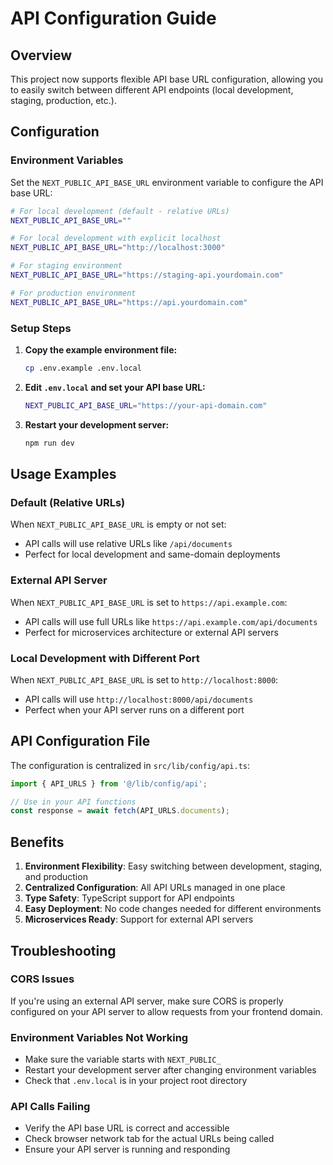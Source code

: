 # API Configuration Guide

## Overview

This project now supports flexible API base URL configuration, allowing you to easily switch between different API endpoints (local development, staging, production, etc.).

## Configuration

### Environment Variables

Set the `NEXT_PUBLIC_API_BASE_URL` environment variable to configure the API base URL:

```bash
# For local development (default - relative URLs)
NEXT_PUBLIC_API_BASE_URL=""

# For local development with explicit localhost
NEXT_PUBLIC_API_BASE_URL="http://localhost:3000"

# For staging environment
NEXT_PUBLIC_API_BASE_URL="https://staging-api.yourdomain.com"

# For production environment
NEXT_PUBLIC_API_BASE_URL="https://api.yourdomain.com"
```

### Setup Steps

1. **Copy the example environment file:**
   ```bash
   cp .env.example .env.local
   ```

2. **Edit `.env.local` and set your API base URL:**
   ```bash
   NEXT_PUBLIC_API_BASE_URL="https://your-api-domain.com"
   ```

3. **Restart your development server:**
   ```bash
   npm run dev
   ```

## Usage Examples

### Default (Relative URLs)
When `NEXT_PUBLIC_API_BASE_URL` is empty or not set:
- API calls will use relative URLs like `/api/documents`
- Perfect for local development and same-domain deployments

### External API Server
When `NEXT_PUBLIC_API_BASE_URL` is set to `https://api.example.com`:
- API calls will use full URLs like `https://api.example.com/api/documents`
- Perfect for microservices architecture or external API servers

### Local Development with Different Port
When `NEXT_PUBLIC_API_BASE_URL` is set to `http://localhost:8000`:
- API calls will use `http://localhost:8000/api/documents`
- Perfect when your API server runs on a different port

## API Configuration File

The configuration is centralized in `src/lib/config/api.ts`:

```typescript
import { API_URLS } from '@/lib/config/api';

// Use in your API functions
const response = await fetch(API_URLS.documents);
```

## Benefits

1. **Environment Flexibility**: Easy switching between development, staging, and production
2. **Centralized Configuration**: All API URLs managed in one place
3. **Type Safety**: TypeScript support for API endpoints
4. **Easy Deployment**: No code changes needed for different environments
5. **Microservices Ready**: Support for external API servers

## Troubleshooting

### CORS Issues
If you're using an external API server, make sure CORS is properly configured on your API server to allow requests from your frontend domain.

### Environment Variables Not Working
- Make sure the variable starts with `NEXT_PUBLIC_`
- Restart your development server after changing environment variables
- Check that `.env.local` is in your project root directory

### API Calls Failing
- Verify the API base URL is correct and accessible
- Check browser network tab for the actual URLs being called
- Ensure your API server is running and responding